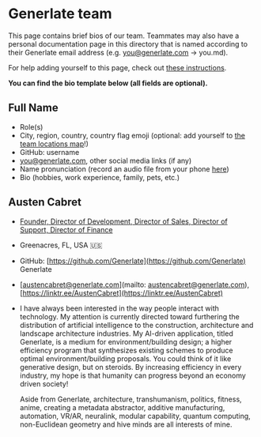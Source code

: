 # Generlate team

This page contains brief bios of our team. Teammates may also have a personal documentation page in this directory that is named according to their Generlate email address (e.g. you@generlate.com -> you.md).

For help adding yourself to this page, check out [these instructions](../../editing/add-yourself-to-team-page.md). <!-- missing link -->

**You can find the bio template below (all fields are optional).**

## Full Name

-   Role(s)
-   City, region, country, country flag emoji (optional: add yourself to [the team locations map](locations.md)!) <!-- missing link -->
-   GitHub: username
-   [you@generlate.com](mailto:you@generlate.com), other social media links (if any)
-   Name pronunciation (record an audio file from your phone [here](https://www.name-coach.com/))
-   Bio (hobbies, work experience, family, pets, etc.)

## Austen Cabret

<!-- check where the position link is supposed to go to -->

-   [Founder, Director of Development, Director of Sales, Director of Support, Director of Finance]()
-   Greenacres, FL, USA 🇺🇸
-   GitHub: [https://github.com/Generlate](https://github.com/Generlate) Generlate
-   [austencabret@generlate.com](mailto: austencabret@generlate.com), [https://linktr.ee/AustenCabret](https://linktr.ee/AustenCabret)
-   I have always been interested in the way people interact with technology. My attention is currently
    directed toward furthering the distribution of artificial intelligence to the construction, architecture
    and landscape architecture industries. My AI-driven application, titled Generlate, is a medium for
    environment/building design; a higher efficiency program that synthesizes existing schemes to
    produce optimal environment/building proposals. You could think of it like generative design, but on
    steroids. By increasing efficiency in every industry, my hope is that humanity can progress beyond an
    economy driven society!

    Aside from Generlate, architecture, transhumanism, politics, fitness, anime, creating a metadata abstractor,
    additive manufacturing, automation, VR/AR, neuralink, modular capability, quantum computing,
    non-Euclidean geometry and hive minds are all interests of mine.
    <!-- rewrite this bio -->
